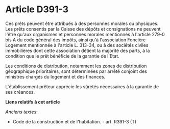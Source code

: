 # Article D391-3

Ces prêts peuvent être attribués à des personnes morales ou physiques. Les prêts consentis par la Caisse des dépôts et
consignations ne peuvent l'être qu'aux organismes et personnes morales mentionnés à l'article 279-0 bis A du code général des
impôts, ainsi qu'à l'association Foncière Logement mentionnée à l'article L. 313-34, ou à des sociétés civiles immobilières
dont cette association détient la majorité des parts, à la condition que le prêt bénéficie de la garantie de l'Etat. 

Les conditions de distribution, notamment les zones de distribution géographique prioritaires, sont déterminées par arrêté
conjoint des ministres chargés du logement et des finances. 

L'établissement prêteur apprécie les sûretés nécessaires à la garantie de ses créances.

**Liens relatifs à cet article**

_Anciens textes_:

  - Code de la construction et de l'habitation. - art. R391-3 (T)

